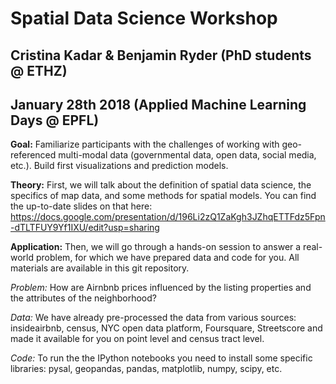 # Spatial Data Science Workshop
## Cristina Kadar & Benjamin Ryder (PhD students @ ETHZ)
## January 28th 2018 (Applied Machine Learning Days @ EPFL)

**Goal:** Familiarize participants with the challenges of working with geo-referenced multi-modal data (governmental data, open data, social media, etc.). Build first visualizations and prediction models.

**Theory:** First, we will talk about the definition of spatial data science, the specifics of map data, and some methods for spatial models. You can find the up-to-date slides on that here: https://docs.google.com/presentation/d/196Li2zQ1ZaKgh3JZhqETTFdz5Fpn-dTLTFUY9Yf1IXU/edit?usp=sharing  

**Application:** Then, we will go through a hands-on session to answer a real-world problem, for which we have prepared data and code for you. All materials are available in this git repository. 

*Problem:* How are Airnbnb prices influenced by the listing properties and the attributes of the neighborhood?
 
*Data:* We have already pre-processed the data from various sources: insideairbnb, census, NYC open data platform, Foursquare, Streetscore and made it available for you on point level and census tract level.
 
*Code:* To run the the IPython notebooks you need to install some specific libraries: pysal, geopandas, pandas, matplotlib, numpy, scipy, etc. 